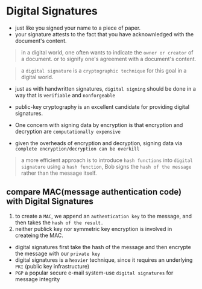 # Digital Signatures

- just like you signed your name to a piece of paper.
- your signature attests to the fact that you have acknownledged with the document's content.

> in a digital world, one often wants to indicate the `owner or creator` of a document.
> or to signify one's agreement with a document's content.

> a `digital signature` is a `cryptographic technique` for this goal in a digital world.

- just as with handwritten signatures, `digital signing` should be done in a way that is `verifiable` and `nonforgeable`

- public-key cryptography is an excellent candidate for providing digital signatures. 

- One concern with signing data by encryption is that encryption and decryption are `computationally expensive`
- given the overheads of encryption and decryption, signing data via `complete encryption/decryption can be overkill`
> a more efficient approach is to introduce `hash functions` into `digital signature`
> using a `hash function`, Bob signs the `hash of the message` rather than the message itself.

## compare MAC(message authentication code) with Digital Signatures

1. to create a `MAC`, we append an `authentication key` to the message, and then takes the `hash of the result.`
2. neither publick key nor symmetric key encryption is involved in createing the MAC.

- digital signatures first take the hash of the message and then encrypte the message with our `private key`
- digital signatures is a `heavier` technique, since it requires an underlying `PKI` (public key infrastructure)
- `PGP` a popular secure e-mail system-use `digital signatures` for message integrity
